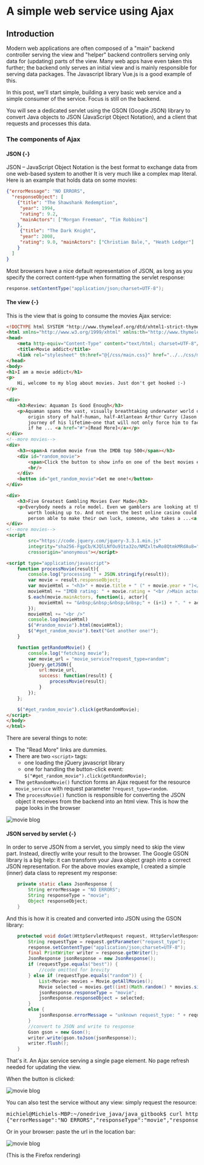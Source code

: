 # A simple web service using Ajax

## Introduction

Modern web applications are often composed of a "main" backend controller serving the view and "helper" 
backend controllers serving only data for (updating) parts of the view. 
Many web apps have even taken this further; the backend only serves an initial view and is mainly responsible for serving data packages. The Javascript library Vue.js is a good example of this.

In this post, we'll start simple, building a very basic web service and a simple consumer of the service. Focus is still on the backend.

You will see a dedicated servlet using the GSON (Google JSON) library to convert Java objects to JSON (JavaScript Object Notation), and a client that requests and processes this data.

### The components of Ajax

#### JSON {-}

JSON – JavaScript Object Notation is the best format to exchange data from one web-based system to another
It is very much like a complex map literal. Here is an example that holds data on some movies:

```json
{"errorMessage": "NO ERRORS",
  "responseObject": [
    {"title": "The Shawshank Redemption", 
     "year": 1994,
     "rating": 9.2,
     "mainActors": ["Morgan Freeman", "Tim Robbins"]
    },
     {"title": "The Dark Knight",
     "year": 2008,
     "rating": 9.0, "mainActors": ["Christian Bale,", "Heath Ledger"]
    }
  ]
}
```

Most browsers have a nice default representation of JSON, as long as you specify the correct content-type when formatting the servlet response:

```java
response.setContentType("application/json;charset=UTF-8");
```

#### The view {-}

This is the view that is going to consume the movies Ajax service:

```html
<!DOCTYPE html SYSTEM "http://www.thymeleaf.org/dtd/xhtml1-strict-thymeleaf-4.dtd">
<html xmlns="http://www.w3.org/1999/xhtml" xmlns:th="http://www.thymeleaf.org">
<head>
    <meta http-equiv="Content-Type" content="text/html; charset=UTF-8"/>
    <title>Movie addict</title>
    <link rel="stylesheet" th:href="@{/css/main.css}" href="../../css/main.css">
</head>
<body>
<h1>I am a movie addict</h1>
<p>
    Hi, welcome to my blog about movies. Just don't get hooked :-)
</p>

<div>
    <h3>Review: Aquaman Is Good Enough</h3>
    <p>Aquaman spans the vast, visually breathtaking underwater world of the seven seas and reveals the
        origin story of half-human, half-Atlantean Arthur Curry (Jason Momoa), which takes him on the
        journey of his lifetime—one that will not only force him to face who he really is, but to discover
        if he ... <a href="#">[Read More]</a></p>
</div>
<!--more movies-->
<div>
    <h3><span>A random movie from the IMDB top 500</span></h3>
    <div id="random_movie">
        <span>Click the button to show info on one of the best movies ever made!</span>
        <br/>
    </div>
    <button id="get_random_movie">Get me one!</button>
</div>

<div>
    <h3>Five Greatest Gambling Movies Ever Made</h3>
    <p>Everybody needs a role model. Even we gamblers are looking at the silver screen trying to find a hero
        worth looking up to. And not even the best online casino could help it. We want to see a decisive
        person able to make their own luck, someone, who takes a ...<a href="#">[Read More]</a></p>
</div>
<!--more movies-->
<script
        src="https://code.jquery.com/jquery-3.3.1.min.js"
        integrity="sha256-FgpCb/KJQlLNfOu91ta32o/NMZxltwRo8QtmkMRdAu8="
        crossorigin="anonymous"></script>

<script type="application/javascript">
    function processMovie(result){
        console.log("processing " + JSON.stringify(result));
        var movie = result.responseObject;
        var movieHtml = "<h3>" + movie.title + " (" + movie.year + ")</h3>";
        movieHtml += "IMDB rating: " + movie.rating + "<br />Main actors <br />";
        $.each(movie.mainActors, function(i, actor){
            movieHtml += "&nbsp;&nbsp;&nbsp;&nbsp;" + (i+1) + ". " + actor + "<br />";
        });
        movieHtml += "<br />"
        console.log(movieHtml)
        $("#random_movie").html(movieHtml);
        $("#get_random_movie").text("Get another one!");
    }

    function getRandomMovie() {
        console.log("fetching movie");
        var movie_url = "movie_service?request_type=random";
        jQuery.getJSON({
            url:movie_url,
            success: function(result) {
                processMovie(result);
            }
        });
    };

    $("#get_random_movie").click(getRandomMovie);
</script>
</body>
</html>
```

There are several things to note:
- The "Read More" links are dummies.
- There are two `<script>` tags:
    - one loading the jQuery javascript library
    - one for handling the button-click event: `$("#get_random_movie").click(getRandomMovie);`
- The `getRandomMovie()` function forms an Ajax request for the resource `movie_service` with request parameter `?request_type=random`.
- The `processMovie()` function is responsible for converting the JSON object it receives from the backend into an html view.
This is how the page looks in the browser

![movie blog](05_web/figures/movie_blog_view_1.png)

#### JSON served by servlet {-}

In order to serve JSON from a servlet, you simply need to skip the view part. Instead, directly write your result to the browser.
The Google GSON library is a big help: it can transform your Java object graph into a correct JSON representation. For the above movies example, I created a simple (inner) data class to represent my response:

```java
    private static class JsonResponse {
        String errorMessage = "NO ERRORS";
        String responseType = "movie";
        Object responseObject;
    }
```

And this is how it is created and converted into JSON using the GSON library:

```java
    protected void doGet(HttpServletRequest request, HttpServletResponse response) throws ServletException, IOException {
        String requestType = request.getParameter("request_type");
        response.setContentType("application/json;charset=UTF-8");
        final PrintWriter writer = response.getWriter();
        JsonResponse jsonResponse = new JsonResponse();
        if (requestType.equals("best")) {
            //code omitted for brevity
        } else if (requestType.equals("random")) {
            List<Movie> movies = Movie.getAllMovies();
            Movie selected = movies.get((int)(Math.random() * movies.size()));
            jsonResponse.responseType = "movie";
            jsonResponse.responseObject = selected;
        }
        else {
            jsonResponse.errorMessage = "unknown request_type: " + requestType;
        }
        //convert to JSON and write to response
        Gson gson = new Gson();
        writer.write(gson.toJson(jsonResponse));
        writer.flush();
    }
```

That's it. An Ajax service serving a single page element. No page refresh needed for updating the view.

When the button is clicked:

![movie blog](05_web/figures/movie_blog_view_2.png)

You can also test the service without any view: simply request the resource:

<pre class=console_out>
michiel@Michiels-MBP:~/onedrive_java/java_gitbook$ curl http://localhost:8080/movie_service?request_type=random
{"errorMessage":"NO ERRORS","responseType":"movie","responseObject":{"title":"Forrest Gump","year":1994,"rating":8.7,"mainActors":["Tom Hanks","Robin Wright","Gary Sinise"]}}
</pre>

Or in your browser: paste the url in the location bar:

![movie blog](05_web/figures/movie_blog_view_3.png)

(This is the Firefox rendering)
